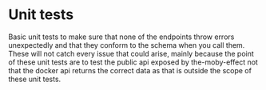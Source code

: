 # Unit tests

Basic unit tests to make sure that none of the endpoints throw errors unexpectedly and that they conform to the schema when you call them. These will not catch every issue that could arise, mainly because the point of these unit tests are to test the public api exposed by the-moby-effect not that the docker api returns the correct data as that is outside the scope of these unit tests.

